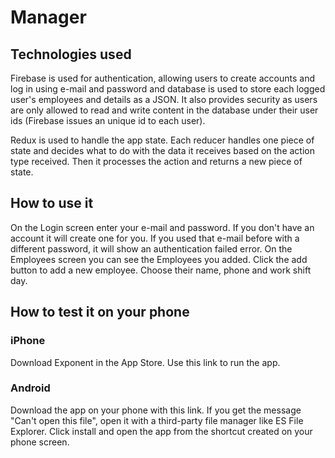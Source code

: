 # Manager

## Technologies used

Firebase is used for authentication, allowing users to create accounts and log in using e-mail and password and database is used to store each logged user's employees and details as a JSON. It also provides security as users are only allowed to read and write content in the database under their user ids (Firebase issues an unique id to each user).

Redux is used to handle the app state. Each reducer handles one piece of state and decides what to do with the data it receives based on the action type received. Then it processes the action and returns a new piece of state.

## How to use it
On the Login screen enter your e-mail and password. If you don't have an account it will create one for you. If you used that e-mail before with a different password, it will show an authentication failed error.
On the Employees screen you can see the Employees you added. Click the add button to add a new employee. Choose their name, phone and work shift day.

## How to test it on your phone

### iPhone
Download Exponent in the App Store.
Use this link to run the app.

### Android
Download the app on your phone with this link.
If you get the message "Can't open this file", open it with a third-party file manager like ES File Explorer. Click install and open the app from the shortcut created on your phone screen.
